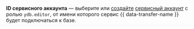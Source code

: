 
**ID сервисного аккаунта** — выберите или [создайте](../../../../../iam/operations/sa/create.md) [сервисный аккаунт](../../../../../iam/concepts/users/service-accounts.md) с ролью `ydb.editor`, от имени которого сервис {{ data-transfer-name }} будет подключаться к базе.

